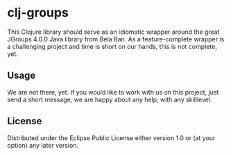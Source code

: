 # clj-groups

This Clojure library should serve as an idiomatic wrapper around the great JGroups 4.0.0 Java library from Bela Ban. As a feature-complete wrapper is a challenging project and time is short on our hands, this is not complete, yet.

## Usage

We are not there, yet. If you would like to work with us on this project, just send a short message, we are happy about any help, with any skilllevel.

## License
Distributed under the Eclipse Public License either version 1.0 or (at
your option) any later version.
